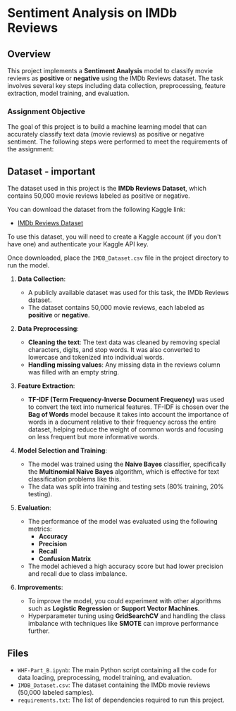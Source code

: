 # Sentiment Analysis on IMDb Reviews

## Overview

This project implements a **Sentiment Analysis** model to classify movie reviews as **positive** or **negative** using the IMDb Reviews dataset. The task involves several key steps including data collection, preprocessing, feature extraction, model training, and evaluation.

### Assignment Objective
The goal of this project is to build a machine learning model that can accurately classify text data (movie reviews) as positive or negative sentiment. The following steps were performed to meet the requirements of the assignment:

## Dataset - important

The dataset used in this project is the **IMDb Reviews Dataset**, which contains 50,000 movie reviews labeled as positive or negative. 

You can download the dataset from the following Kaggle link:
- [IMDb Reviews Dataset](https://www.kaggle.com/competitions/your-competition-name/data)

To use this dataset, you will need to create a Kaggle account (if you don't have one) and authenticate your Kaggle API key.

Once downloaded, place the `IMDB_Dataset.csv` file in the project directory to run the model.

1. **Data Collection**:
   - A publicly available dataset was used for this task, the IMDb Reviews dataset.
   - The dataset contains 50,000 movie reviews, each labeled as **positive** or **negative**.

2. **Data Preprocessing**:
   - **Cleaning the text**: The text data was cleaned by removing special characters, digits, and stop words. It was also converted to lowercase and tokenized into individual words.
   - **Handling missing values**: Any missing data in the reviews column was filled with an empty string.

3. **Feature Extraction**:
   - **TF-IDF (Term Frequency-Inverse Document Frequency)** was used to convert the text into numerical features. TF-IDF is chosen over the **Bag of Words** model because it takes into account the importance of words in a document relative to their frequency across the entire dataset, helping reduce the weight of common words and focusing on less frequent but more informative words.

4. **Model Selection and Training**:
   - The model was trained using the **Naive Bayes** classifier, specifically the **Multinomial Naive Bayes** algorithm, which is effective for text classification problems like this.
   - The data was split into training and testing sets (80% training, 20% testing).

5. **Evaluation**:
   - The performance of the model was evaluated using the following metrics:
     - **Accuracy**
     - **Precision**
     - **Recall**
     - **Confusion Matrix**
   - The model achieved a high accuracy score but had lower precision and recall due to class imbalance.

6. **Improvements**:
   - To improve the model, you could experiment with other algorithms such as **Logistic Regression** or **Support Vector Machines**.
   - Hyperparameter tuning using **GridSearchCV** and handling the class imbalance with techniques like **SMOTE** can improve performance further.

## Files

- `WHF-Part_B.ipynb`: The main Python script containing all the code for data loading, preprocessing, model training, and evaluation.
- `IMDB_Dataset.csv`: The dataset containing the IMDb movie reviews (50,000 labeled samples).
- `requirements.txt`: The list of dependencies required to run this project.
